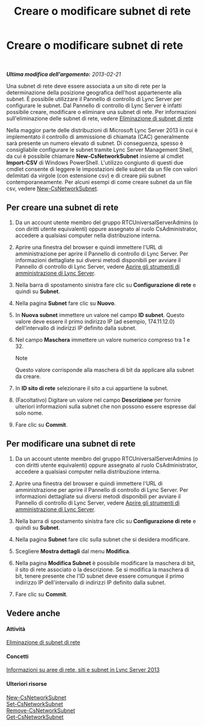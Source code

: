 ﻿---
title: Creare o modificare subnet di rete
TOCTitle: Creare o modificare subnet di rete
ms:assetid: 1ba8c4e3-fbc7-4758-88ac-d651fef17bed
ms:mtpsurl: https://technet.microsoft.com/it-it/library/Gg520957(v=OCS.15)
ms:contentKeyID: 49299845
ms.date: 08/24/2015
mtps_version: v=OCS.15
ms.translationtype: HT
---

# Creare o modificare subnet di rete

 

_**Ultima modifica dell'argomento:** 2013-02-21_

Una subnet di rete deve essere associata a un sito di rete per la determinazione della posizione geografica dell'host appartenente alla subnet. È possibile utilizzare il Pannello di controllo di Lync Server per configurare le subnet. Dal Pannello di controllo di Lync Server è infatti possibile creare, modificare o eliminare una subnet di rete. Per informazioni sull'eliminazione delle subnet di rete, vedere [Eliminazione di subnet di rete](lync-server-2013-deleting-network-subnets.md)

Nella maggior parte delle distribuzioni di Microsoft Lync Server 2013 in cui è implementato il controllo di ammissione di chiamata (CAC) generalmente sarà presente un numero elevato di subnet. Di conseguenza, spesso è consigliabile configurare le subnet tramite Lync Server Management Shell, da cui è possibile chiamare **New-CsNetworkSubnet** insieme al cmdlet **Import-CSV** di Windows PowerShell. L'utilizzo congiunto di questi due cmdlet consente di leggere le impostazioni delle subnet da un file con valori delimitati da virgole (con estensione csv) e di creare più subnet contemporaneamente. Per alcuni esempi di come creare subnet da un file csv, vedere [New-CsNetworkSubnet](https://docs.microsoft.com/en-us/powershell/module/skype/New-CsNetworkSubnet).

## Per creare una subnet di rete

1.  Da un account utente membro del gruppo RTCUniversalServerAdmins (o con diritti utente equivalenti) oppure assegnato al ruolo CsAdministrator, accedere a qualsiasi computer nella distribuzione interna.

2.  Aprire una finestra del browser e quindi immettere l'URL di amministrazione per aprire il Pannello di controllo di Lync Server. Per informazioni dettagliate sui diversi metodi disponibili per avviare il Pannello di controllo di Lync Server, vedere [Aprire gli strumenti di amministrazione di Lync Server](lync-server-2013-open-lync-server-administrative-tools.md).

3.  Nella barra di spostamento sinistra fare clic su **Configurazione di rete** e quindi su **Subnet**.

4.  Nella pagina **Subnet** fare clic su **Nuovo**.

5.  In **Nuova subnet** immettere un valore nel campo **ID subnet**. Questo valore deve essere il primo indirizzo IP (ad esempio, 174.11.12.0) dell'intervallo di indirizzi IP definito dalla subnet.

6.  Nel campo **Maschera** immettere un valore numerico compreso tra 1 e 32.
    

    > [!NOTE]
    > Questo valore corrisponde alla maschera di bit da applicare alla subnet da creare.



7.  In **ID sito di rete** selezionare il sito a cui appartiene la subnet.

8.  (Facoltativo) Digitare un valore nel campo **Descrizione** per fornire ulteriori informazioni sulla subnet che non possono essere espresse dal solo nome.

9.  Fare clic su **Commit**.

## Per modificare una subnet di rete

1.  Da un account utente membro del gruppo RTCUniversalServerAdmins (o con diritti utente equivalenti) oppure assegnato al ruolo CsAdministrator, accedere a qualsiasi computer nella distribuzione interna.

2.  Aprire una finestra del browser e quindi immettere l'URL di amministrazione per aprire il Pannello di controllo di Lync Server. Per informazioni dettagliate sui diversi metodi disponibili per avviare il Pannello di controllo di Lync Server, vedere [Aprire gli strumenti di amministrazione di Lync Server](lync-server-2013-open-lync-server-administrative-tools.md).

3.  Nella barra di spostamento sinistra fare clic su **Configurazione di rete** e quindi su **Subnet**.

4.  Nella pagina **Subnet** fare clic sulla subnet che si desidera modificare.

5.  Scegliere **Mostra dettagli** dal menu **Modifica**.

6.  Nella pagina **Modifica Subnet** è possibile modificare la maschera di bit, il sito di rete associato o la descrizione. Se si modifica la maschera di bit, tenere presente che l'ID subnet deve essere comunque il primo indirizzo IP dell'intervallo di indirizzi IP definito dalla subnet.

7.  Fare clic su **Commit**.

## Vedere anche

#### Attività

[Eliminazione di subnet di rete](lync-server-2013-deleting-network-subnets.md)  

#### Concetti

[Informazioni su aree di rete, siti e subnet in Lync Server 2013](lync-server-2013-about-network-regions-sites-and-subnets.md)  

#### Ulteriori risorse

[New-CsNetworkSubnet](https://docs.microsoft.com/en-us/powershell/module/skype/New-CsNetworkSubnet)  
[Set-CsNetworkSubnet](https://docs.microsoft.com/en-us/powershell/module/skype/Set-CsNetworkSubnet)  
[Remove-CsNetworkSubnet](https://docs.microsoft.com/en-us/powershell/module/skype/Remove-CsNetworkSubnet)  
[Get-CsNetworkSubnet](https://docs.microsoft.com/en-us/powershell/module/skype/Get-CsNetworkSubnet)

